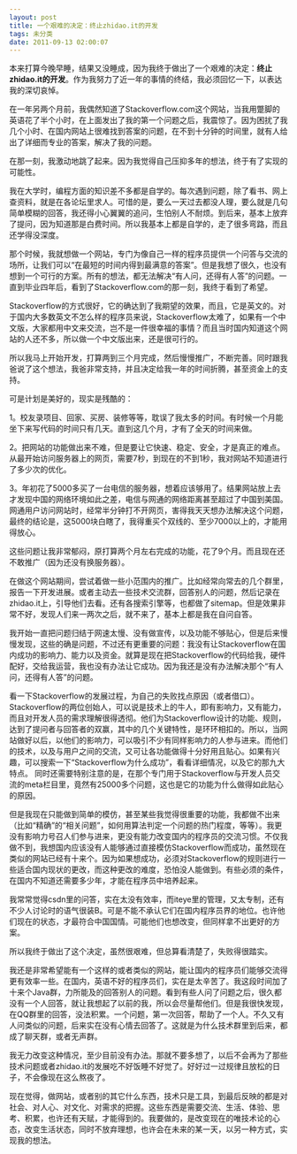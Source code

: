 ```yaml
---
layout: post
title: 一个艰难的决定：终止zhidao.it的开发
tags: 未分类
date: 2011-09-13 02:00:07
---
```


本来打算今晚早睡，结果又没睡成，因为我终于做出了一个艰难的决定：**终止zhidao.it的开发**。作为我努力了近一年的事情的终结，我必须回忆一下，以表达我的深切哀悼。

在一年另两个月前，我偶然知道了Stackoverflow.com这个网站，当我用蹩脚的英语花了半个小时，在上面发出了我的第一个问题之后，我震惊了。因为困扰了我几个小时、在国内网站上很难找到答案的问题，在不到十分钟的时间里，就有人给出了详细而专业的答案，解决了我的问题。

在那一刻，我激动地跳了起来。因为我觉得自己压抑多年的想法，终于有了实现的可能性。

我在大学时，编程方面的知识差不多都是自学的。每次遇到问题，除了看书、网上查资料，就是在各论坛里求人。可惜的是，要么一天过去都没人理，要么就是几句简单模糊的回答，我还得小心翼翼的追问，生怕别人不耐烦。到后来，基本上放弃了提问，因为知道那是白费时间。所以我基本上都是自学的，走了很多弯路，而且还学得没深度。

那个时候，我就想做一个网站，专门为像自己一样的程序员提供一个问答与交流的场所，让我们可以“在最短的时间内得到最满意的答案”。但是我想了很久，也没有想到一个可行的方案。所有的想法，都无法解决“有人问，还得有人答”的问题。一直到毕业四年后，看到了Stackoverflow.com的那一刻，我终于看到了希望。

Stackoverflow的方式很好，它的确达到了我期望的效果，而且，它是英文的。对于国内大多数英文不怎么样的程序员来说，Stackoverflow太难了，如果有一个中文版，大家都用中文来交流，岂不是一件很幸福的事情？而且当时国内知道这个网站的人还不多，所以做一个中文版出来，还是很可行的。

所以我马上开始开发，打算两到三个月完成，然后慢慢推广，不断完善。同时跟我爸说了这个想法，我爸非常支持，并且决定给我一年的时间折腾，甚至资金上的支持。

可是计划是美好的，现实是残酷的：

1。校友录项目、回家、买房、装修等等，耽误了我太多的时间。有时候一个月能坐下来写代码的时间只有几天。直到这几个月，才有了全天的时间来做。

2。把网站的功能做出来不难，但是要让它快速、稳定、安全，才是真正的难点。从最开始访问服务器上的网页，需要7秒，到现在的不到1秒，我对网站不知道进行了多少次的优化。

3。年初花了5000多买了一台电信的服务器，想着应该够用了。结果网站放上去才发现中国的网络环境如此之差，电信与网通的网络距离甚至超过了中国到美国。网通用户访问网站时，经常半分钟打不开网页，害得我天天想办法解决这个问题，最终的结论是，这5000块白瞎了，我得重买个双线的、至少7000以上的，才能用得放心。

这些问题让我非常郁闷，原打算两个月左右完成的功能，花了9个月。而且现在还不敢推广（因为还没有换服务器）。

在做这个网站期间，尝试着做一些小范围内的推广。比如经常向常去的几个群里，报告一下开发进展。或者主动去一些技术交流群，回答别人的问题，然后记录在zhidao.it上，引导他们去看。还有各搜索引擎等，也都做了sitemap。但是效果非常不好，发现人们来一两次之后，就不来了，基本上都是我在自问自答。

我开始一直把问题归结于网速太慢、没有做宣传，以及功能不够贴心，但是后来慢慢发现，这些的确是问题，不过还有更重要的问题：我没有让Stackoverflow在国内成功的影响力、能力以及资金。就算是现在把Stackoverflow的代码给我，硬件配好，交给我运营，我也没有办法让它成功。因为我还是没有办法解决那个“有人问，还得有人答”的问题。

看一下Stackoverflow的发展过程，为自己的失败找点原因（或者借口）。Stackoverflow的两位创始人，可以说是技术上的牛人，即有影响力，又有能力，而且对开发人员的需求理解很得透彻。他们为Stackoverflow设计的功能、规则，达到了提问者与回答者的双赢，其中的几个关键特性，是环环相扣的。所以，当网站做好以后，以他们的影响力，可以吸引不少有同样影响力的人参与进来。而他们的技术，以及与用户之间的交流，又可让各功能做得十分好用且贴心。如果有兴趣，可以搜索一下“Stackoverflow为什么成功”，看看详细情况，以及它的那九大特点。 同时还需要特别注意的是，在那个专门用于Stackoverflow与开发人员交流的meta栏目里，竟然有25000多个问题，这也是它的功能为什么做得如此贴心的原因。

但是我现在只能做到简单的模仿，甚至某些我觉得很重要的功能，我都做不出来（比如“精确”的“相关问题”，如何用算法判定一个问题的热门程度，等等）。我更没有影响力号召人们参与进来，更没有能力改变国内的程序员的交流习惯。不仅我做不到，我想国内应该没有人能够通过直接模仿Stackoverflow而成功，虽然现在类似的网站已经有十来个。因为如果想成功，必须对Stackoverflow的规则进行一些适合国内现状的更改，而这种更改的难度，恐怕没人能做到。有些必须的条件，在国内不知道还需要多少年，才能在程序员中培养起来。

我常常觉得csdn里的问答，实在太没有效率，而iteye里的管理，又太专制，还有不少人讨论时的语气很装B。可是不能不承认它们在国内程序员界的地位。也许他们现在的状态，才最符合中国国情。可能他们也想改变，但同样拿不出更好的方案。

所以我终于做出了这个决定，虽然很艰难，但总算看清楚了，失败得很踏实。

我还是非常希望能有一个这样的或者类似的网站，能让国内的程序员们能够交流得更有效率一些。在国内，英语不好的程序员们，实在是太辛苦了。我这段时间加了十来个Java群，力所能及的回答别人的问题。看到有些人问了问题之后，很久都没有一个人回答，就让我想起了以前的我，所以会尽量帮他们。但是我很快发现，在QQ群里的回答，没法积累。一个问题，第一次回答，帮助了一个人。不久又有人问类似的问题，后来实在没有心情去回答了。这就是为什么技术群里到后来，都成了聊天群，或者无声群。

我无力改变这种情况，至少目前没有办法。那就不要多想了，以后不会再为了那些技术问题或者zhidao.it的发展吃不好饭睡不好觉了。好好过一过规律且放松的日子，不会像现在这么熬夜了。

现在觉得，做网站，或者别的其它什么东西，技术只是工具，到最后反映的都是对社会、对人心、对文化、对需求的把握。这些东西是需要交流、生活、体验、思考、积累，也许还有天赋，才能得到的。我要做的，是改变现在的唯技术论的心态，改变生活状态，同时不放弃理想，也许会在未来的某一天，以另一种方式，实现我的想法。
